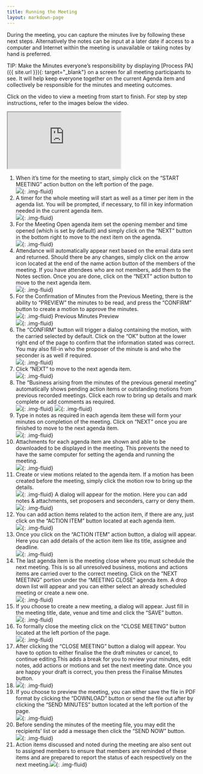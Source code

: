 ```yaml
---
title: Running the Meeting
layout: markdown-page
---
```


During the meeting, you can capture the minutes live by following these next steps. Alternatively the notes can be input at a later date if access to a computer and Internet within the meeting is unavailable or taking notes by hand is preferred.

TIP: Make the Minutes everyone’s responsibility by displaying [Process PA]({{ site.url }}){: target="_blank"} on a screen for all meeting participants to see. It will help keep everyone together on the current Agenda item and collectively be responsible for the minutes and meeting outcomes.

Click on the video to view a meeting from start to finish. For step by step instructions, refer to the images below the video.

<div class="container my-5"><div class="embed-responsive embed-responsive-16by9"><iframe class="embed-responsive-item" src="https://www.youtube.com/embed/Co-3VQzzJxo" allowfullscreen=""></iframe></div></div>

1. When it’s time for the meeting to start, simply click on the “START MEETING” action button on the left portion of the page.<br>![](/content/pages/help/clip_image002-3.jpg){: .img-fluid}
2. A timer for the whole meeting will start as well as a timer per item in the agenda list. You will be prompted, if necessary, to fill in key information needed in the current agenda item.<br>![](/content/pages/help/clip_image004_thumb-3.jpg){: .img-fluid}
3. For the Meeting Open agenda item set the opening member and time opened (which is set by default) and simply click on the “NEXT” button in the bottom right to move to the next item on the agenda.<br>![](/content/pages/help/clip_image006_thumb-3.jpg){: .img-fluid}
4. Attendance will automatically appear next based on the email data sent and returned. Should there be any changes, simply click on the arrow icon located at the end of the name action button of the members of the meeting. If you have attendees who are not members, add them to the Notes section. Once you are done, click on the “NEXT” action button to move to the next agenda item.<br>![](/content/pages/help/clip_image008-1.jpg){: .img-fluid}
5. For the Confirmation of Minutes from the Previous Meeting, there is the ability to “PREVIEW” the minutes to be read, and press the “CONFIRM” button to create a motion to approve the minutes.<br>![](/content/pages/help/clip_image010-1.jpg){: .img-fluid} Previous Minutes Preview<br>![](/content/pages/help/clip_image012_thumb-1.jpg){: .img-fluid}
6. The “CONFIRM” button will trigger a dialog containing the motion, with the carried selected by default. Click on the “OK” button at the lower right end of the page to confirm that the information stated was correct. You may also fill-in who the proposer of the minute is and who the seconder is as well if required.<br>![](/content/pages/help/clip_image014.jpg){: .img-fluid}
7. Click “NEXT” to move to the next agenda item.<br>![](/content/pages/help/clip_image016.jpg){: .img-fluid}
8. The “Business arising from the minutes of the previous general meeting” automatically shows pending action items or outstanding motions from previous recorded meetings. Click each row to bring up details and mark complete or add comments as required.<br>![](/content/pages/help/clip_image018_thumb.jpg){: .img-fluid} ![](/content/pages/help/clip_image020_thumb.jpg){: .img-fluid}
9. Type in notes as required in each agenda item these will form your minutes on completion of the meeting. Click on “NEXT” once you are finished to move to the next agenda item.<br>![](/content/pages/help/clip_image022_thumb.jpg){: .img-fluid}
10. Attachments for each agenda item are shown and able to be downloaded to be displayed in the meeting. This prevents the need to have the same computer for setting the agenda and running the meeting.<br>![](/content/pages/help/clip_image024_thumb.jpg){: .img-fluid}
11. Create or view motions related to the agenda item. If a motion has been created before the meeting, simply click the motion row to bring up the details.<br>![](/content/pages/help/clip_image026_thumb.jpg){: .img-fluid} A dialog will appear for the motion. Here you can add notes & attachments, set proposers and seconders, carry or deny them.<br>![](/content/pages/help/clip_image028_thumb.jpg){: .img-fluid}
12. You can add action items related to the action item, if there are any, just click on the “ACTION ITEM” button located at each agenda item.<br>![](/content/pages/help/clip_image030_thumb.jpg){: .img-fluid}
13. Once you click on the “ACTION ITEM” action button, a dialog will appear. Here you can add details of the action item like its title, assignee and deadline.<br>![](/content/pages/help/clip_image032_thumb.jpg){: .img-fluid}
14. The last agenda item is the meeting close where you must schedule the next meeting. This is so all unresolved business, motions and actions items are carried over to the correct meeting. Click on the “NEXT MEETING” portion under the “MEETING CLOSE” agenda item. A drop down list will appear and you can either select an already scheduled meeting or create a new one.<br>![](/content/pages/help/clip_image034_thumb.jpg){: .img-fluid}
15. If you choose to create a new meeting, a dialog will appear. Just fill in the meeting title, date, venue and time and click the “SAVE” button.<br>![](/content/pages/help/clip_image036_thumb.jpg){: .img-fluid}
16. To formally close the meeting click on the “CLOSE MEETING” button located at the left portion of the page.<br>![](/content/pages/help/close-meeting.png){: .img-fluid}
17. After clicking the “CLOSE MEETING” button a dialog will appear. You have to option to either finalise the the draft minutes or cancel, to continue editing.This adds a break for you to review your minutes, edit notes, add actions or motions and set the next meeting date. Once you are happy your draft is correct, you then press the Finalise Minutes button.
18. ![](/content/pages/help/confirm-finalise.png){: .img-fluid}
19. If you choose to preview the meeting, you can either save the file in PDF format by clicking the “DOWNLOAD” button or send the file out after by clicking the “SEND MINUTES” button located at the left portion of the page.<br>![](/content/pages/help/clip_image042_thumb.jpg){: .img-fluid}
20. Before sending the minutes of the meeting file, you may edit the recipients’ list or add a message then click the “SEND NOW” button.<br>![](/content/pages/help/clip_image044_thumb.jpg){: .img-fluid}
21. Action items discussed and noted during the meeting are also sent out to assigned members to ensure that members are reminded of these items and are prepared to report the status of each respectively on the next meeting.![](/content/pages/help/clip_image046_thumb.jpg){: .img-fluid}